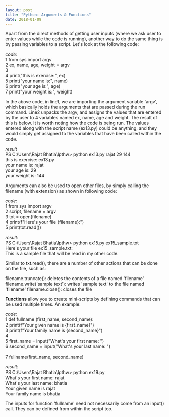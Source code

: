 ```yaml
---
layout: post
title: "Python: Arguments & Functions"
date: 2018-01-09
---
```


Apart from the direct methods of getting user inputs (where we ask user to enter values while the code is running), another way to do the same thing is by passing variables to a script. Let's look at the following code:

*code:*<br>
1 from sys import argv <br>
2 ex, name, age, weight = argv <br>
3 <br>
4 print("this is exercise:", ex) <br>
5 print("your name is:", name) <br>
6 print("your age is:", age) <br>
7 print("your weight is:", weight) <br>

In the above code, in line1, we are importing the argument variable 'argv', which basically holds the arguments that are passed during the run command. Line2 unpacks the argv, and assigns the values that are entered by the user to 4 variables named ex, name, age and weight. The result of this is below. It is worth noting how the code is being run. The values entered along with the script name (ex13.py) could be anything, and they would simply get assigned to the variables that have been called within the code.

*result*<br>
PS C:\Users\Rajat Bhatia\lpthw> python ex13.py rajat 29 144 <br>
this is exercise: ex13.py<br>
your name is: rajat<br>
your age is: 29 <br>
your weight is: 144

Arguments can also be used to open other files, by simply calling the filename (with extension) as shown in following code:

*code:*<br>
1 from sys import argv <br>
2 script, filename = argv <br>
3 txt = open(filename) <br>
4 print(f"Here's your file {filename}:") <br>
5 print(txt.read()) <br>

*result:*<br>
PS C:\Users\Rajat Bhatia\lpthw> python ex15.py ex15_sample.txt <br>
Here's your file ex15_sample.txt: <br>
This is a sample file that will be read in my other code.

Similar to txt.read(), there are a number of other actions that can be done on the file, such as:

filename.truncate(): deletes the contents of a file named 'filename'
filename.write('sample text'): writes 'sample text' to the file named 'filename' 
filename.close(): closes the file

**Functions** allow you to create mini-scripts by defining commands that can be used multiple times. An example:

*code:* <br>
1 def fullname (first_name, second_name): <br>
2    print(f"Your given name is {first_name}") <br>
3    print(f"Your family name is {second_name}") <br>
4 <br>
5 first_name = input("What's your first name: ") <br>
6 second_name = input("What's your last name: ") <br>
 <br>
7 fullname(first_name, second_name) <br>

*result:* <br>
PS C:\Users\Rajat Bhatia\lpthw> python ex19.py <br>
What's your first name: rajat <br>
What's your last name: bhatia <br>
Your given name is rajat <br>
Your family name is bhatia <br>

The inputs for function 'fullname' need not necessarily come from an input() call. They can be defined from within the script too.


